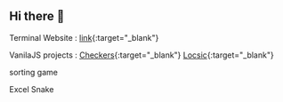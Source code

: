 ## Hi there 👋


Terminal Website :  [link](https://hs-terminal.vercel.app){:target="_blank"}

VanilaJS projects : 
[Checkers](https://checkers-haronkar.vercel.app/){:target="_blank"}
[Locsic](https://locsic.vercel.app/){:target="_blank"}

sorting game

Excel Snake

<!--
**Haronkar/Haronkar** is a ✨ _special_ ✨ repository because its `README.md` (this file) appears on your GitHub profile.

Here are some ideas to get you started:

- 🔭 I’m currently working on ...
- 🌱 I’m currently learning ...
- 👯 I’m looking to collaborate on ...
- 🤔 I’m looking for help with ...
- 💬 Ask me about ...
- 📫 How to reach me: ...
- 😄 Pronouns: ...
- ⚡ Fun fact: ...

-->
